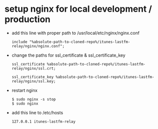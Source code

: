 # setup nginx for local development / production

* add this line with proper path to /usr/local/etc/nginx/nginx.conf

	`include "%absolute-path-to-cloned-repo%/itunes-lastfm-relay/nginx/nginx.conf";`

* change the paths for ssl_certificate & ssl_certificate_key

	`ssl_certificate %absolute-path-to-cloned-repo%/itunes-lastfm-relay/nginx/ssl.crt;`

	`ssl_certificate_key %absolute-path-to-cloned-repo%/itunes-lastfm-relay/nginx/ssl.key;`

* restart nginx

	```
	$ sudo nginx -s stop
	$ sudo nginx
	```

* add this line to /etc/hosts

	`127.0.0.1 itunes-lastfm-relay`